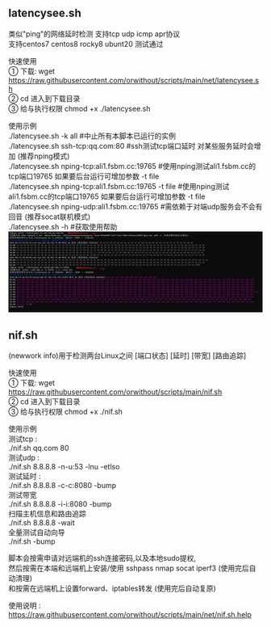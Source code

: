 ## latencysee.sh
类似"ping"的网络延时检测  支持tcp udp icmp apr协议  
支持centos7 centos8 rocky8 ubunt20 测试通过
  
快速使用  
① 下载: wget https://raw.githubusercontent.com/orwithout/scripts/main/net/latencysee.sh  
② cd 进入到下载目录  
③ 给与执行权限 chmod +x ./latencysee.sh  

使用示例  
./latencysee.sh   -k all     #中止所有本脚本已运行的实例  
./latencysee.sh   ssh-tcp:qq.com:80      #ssh测试tcp端口延时 对某些服务延时会增加 (推荐nping模式)  
./latencysee.sh   nping-tcp:ali1.fsbm.cc:19765    #使用nping测试ali1.fsbm.cc的tcp端口19765 如果要后台运行可增加参数 -t file  
./latencysee.sh   nping-tcp:ali1.fsbm.cc:19765  -t file   #使用nping测试ali1.fsbm.cc的tcp端口19765 如果要后台运行可增加参数 -t file  
./latencysee.sh   nping-udp:ali1.fsbm.cc:19765    #需依赖于对端udp服务会不会有回音 (推荐socat联机模式)  
./latencysee.sh   -h    #获取使用帮助  
![这是图片](./net/latencysee.sh.png "Magic Gardens")
  
## nif.sh
(newwork info)用于检测两台Linux之间 [端口状态] [延时] [带宽] [路由追踪]  
  
快速使用  
① 下载: wget https://raw.githubusercontent.com/orwithout/scripts/main/nif.sh  
② cd 进入到下载目录  
③ 给与执行权限 chmod +x ./nif.sh  
  
使用示例  
测试tcp :  
./nif.sh qq.com 80  
测试udp :  
./nif.sh 8.8.8.8 -n-u:53 -lnu -etlso  
测试延时 :  
./nif.sh 8.8.8.8 -c-c:8080 -bump  
测试带宽  
./nif.sh 8.8.8.8 -i-i:8080 -bump  
扫描主机信息和路由追踪  
./nif.sh 8.8.8.8 -wait  
全量测试自动向导  
./nif.sh -bump  
  
脚本会按需申请对远端机的ssh连接密码,以及本地sudo提权,  
然后按需在本端和远端机上安装/使用 sshpass nmap socat iperf3 (使用完后自动清理)  
和按需在远端机上设置forward、iptables转发 (使用完后自动复原)  
  
使用说明 :  
https://raw.githubusercontent.com/orwithout/scripts/main/net/nif.sh.help  
